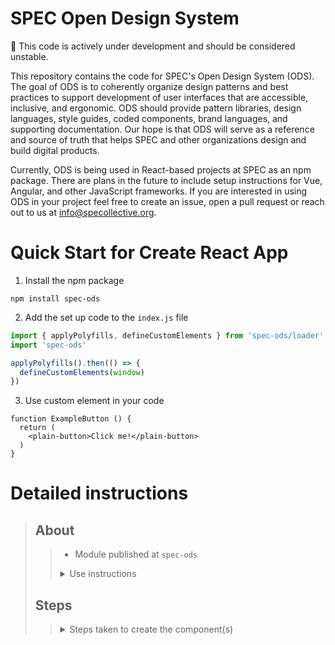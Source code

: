 # SPEC Open Design System

🚧 This code is actively under development and should be considered unstable.

This repository contains the code for SPEC's Open Design System (ODS). The goal of ODS is to coherently organize design patterns and best practices to support development of user interfaces that are accessible, inclusive, and ergonomic. ODS should provide pattern libraries, design languages, style guides, coded components, brand languages, and supporting documentation. Our hope is that ODS will serve as a reference and source of truth that helps SPEC and other organizations design and build digital products.

Currently, ODS is being used in React-based projects at SPEC as an npm package. There are plans in the future to include setup instructions for Vue, Angular, and other JavaScript frameworks. If you are interested in using ODS in your project feel free to create an issue, open a pull request or reach out to us at info@specollective.org.

# Quick Start for Create React App

1. Install the npm package
```
npm install spec-ods
```

2. Add the set up code to the `index.js` file

```JavaScript
import { applyPolyfills, defineCustomElements } from 'spec-ods/loader'
import 'spec-ods'

applyPolyfills().then(() => {
  defineCustomElements(window)
})
```

3. Use custom element in your code

```
function ExampleButton () {
  return (
    <plain-button>Click me!</plain-button>
  )
}
```
# Detailed instructions

> ## About
>> - Module published at `spec-ods`  
>> <details>
>>  <summary>Use instructions</summary>
>>
>>> 1. Run `npm install spec-ods --save` from the root of your project directory  
>>> <details>
>>>  <summary>2. Framework use</summary>
>>>
>>>> <details>
>>>>  <summary><b>React</b></summary>
>>>>
>>>>> <details>
>>>>>  <summary>1. Import Middleware into <code>index.js</code></summary>
>>>>>
>>>>>> ``` 
>>>>>> import React from 'react';
>>>>>> import ReactDOM from 'react-dom';
>>>>>> import './index.css';
>>>>>> import App from './App';
>>>>>> import reportWebVitals from './reportWebVitals';
>>>>>> 
>>>>>> import { applyPolyfills, defineCustomElements } from 'spec-ods/loader'
>>>>>> 
>>>>>> // ... //
>>>>>> 
>>>>>> reportWebVitals();
>>>>>> 
>>>>>> applyPolyfills().then(() => {
>>>>>>   defineCustomElements(window)
>>>>>> })
>>>>>> ``` 
>>>>> </details>
>>>>> <details>
>>>>>  <summary>2. Import the component into your React component</summary>
>>>>>
>>>>>> ``` 
>>>>>> import React from 'react';
>>>>>> import './App.css';
>>>>>> import 'spec-ods';
>>>>>> 
>>>>>> 
>>>>>> function App() {
>>>>>> 
>>>>>>   const array = [
>>>>>>     {
>>>>>>       label: 'Accordion 1',
>>>>>>       description: 'Lorem ipsum',
>>>>>>       color: '#439ECA',
>>>>>>       width: '300px'
>>>>>>     },
>>>>>>     {
>>>>>>       label: 'Accordion 2',
>>>>>>       description: 'Lorem ipsum',
>>>>>>       color: '#7EC74A',
>>>>>>       width: '300px'
>>>>>>     },
>>>>>>     {
>>>>>>       label: 'Accordion 3',
>>>>>>       description: 'Lorem ipsum',
>>>>>>       color: '#F8CD41',
>>>>>>       width: '300px'
>>>>>>     }
>>>>>>   ]
>>>>>>   return (
>>>>>>     <div className="App">
>>>>>>       {
>>>>>>         array.map((array) => {
>>>>>>           return (
>>>>>>             <accordion-button 
>>>>>>             label={array.label}
>>>>>>             description={array.description}
>>>>>>             color={array.color}
>>>>>>             width={array.width}>
>>>>>>             </accordion-button>
>>>>>>           )})
>>>>>>       }
>>>>>>     </div>
>>>>>>   );
>>>>>> }
>>>>>> 
>>>>>> export default App;
>>>>>> ``` 
> ## Steps
>> <details>
>>  <summary>Steps taken to create the component(s)</summary>
>>
>>> <details>
>>>  <summary>1. Create a project directory</summary>
>>>
>>>> 1.1- `mkdir spec-ods`  
>>>> 1.2- `cd spec-ods`
>>> </details>
>>> <details>
>>>  <summary>2. Initialize the stencil</summary>
>>>
>>>> 2.1- Run `npm init stencil`  
>>>> 2.2- Choose the `component` option  
>>>> 2.3- Name your project  
>>>> 2.4- Run `npm install`
>>> </details>
>>> <details>
>>>  <summary>3. Create a component.</summary>
>>>
>>>> <details>
>>>>  <summary>3.1- Create <code>component</code> directory</summary>
>>>>
>>>>> ``` 
>>>>> mkdir src/components/my-button
>>>>> ``` 
>>>> </details>
>>>> <details>
>>>>  <summary>3.2- Create and fill out file <code>component.tsx</code></summary>
>>>>
>>>>> <details>
>>>>>  <summary>3.2.1- Create <code>component.tsx</code></summary>
>>>>>
>>>>>> ``` 
>>>>>> touch src/components/my-button/my-button.tsx
>>>>>> ``` 
>>>>> </details>  
>>>>> <details>
>>>>>  <summary>3.2.2- <code>my-button.tsx</code></summary>
>>>>>
>>>>>> ``` 
>>>>>> import { Component, State, EventEmitter, Event, Prop, h } from '@stencil/core';
>>>>>> 
>>>>>> @Component({
>>>>>>   tag: 'my-accordion',
>>>>>>   styleUrl: 'my-accordion.scss',
>>>>>>   shadow: true
>>>>>> })
>>>>>> 
>>>>>> export class MyComponent {
>>>>>> 
>>>>>>   @State() toggle: boolean = false;
>>>>>> 
>>>>>>   @Event() onToggle: EventEmitter;
>>>>>> 
>>>>>>   @Prop() label: string;
>>>>>> 
>>>>>>   @Prop() description: string;
>>>>>> 
>>>>>>   @Prop() width: string;
>>>>>> 
>>>>>>   @Prop() color: string;
>>>>>> 
>>>>>>   toggleComponent() {
>>>>>>     this.toggle = !this.toggle;
>>>>>>     this.onToggle.emit({ visible: this.toggle });
>>>>>>   }
>>>>>> 
>>>>>>   render() {
>>>>>> 
>>>>>>     return (
>>>>>>       <div>
>>>>>>       <button class="accordion"
>>>>>>       style={{
>>>>>>         width: this.width,
>>>>>>         backgroundColor: this.color,
>>>>>>       }}
>>>>>>       onClick={() => this.toggleComponent()}>
>>>>>>       {this.label}
>>>>>>       {this.toggle ? <span>&#9650;</span> : <span>&#9660;</span>}
>>>>>>       </button>
>>>>>>       <div class={`content-box ${this.toggle ? 'open' : 'close'}`}
>>>>>>       style={{width: this.width}}>
>>>>>>       <p>{this.description}</p>
>>>>>>       </div>
>>>>>>       </div>
>>>>>>     )
>>>>>>   }
>>>>>> }
>>>>>> ``` 
>>>>> </details>
>>>> </details>
>>>> <details>
>>>>  <summary>3.3- Create a <code>component.scss</code> file</summary>
>>>>
>>>>> <details>
>>>>>  <summary>3.3.1- Create <code>component.scss</code></summary>
>>>>>
>>>>>> ``` 
>>>>>> touch src/components/my-accordion/my-accordion.scss
>>>>>> ``` 
>>>>> </details> 
>>>>> <details>
>>>>>  <summary>3.3.2- Fill out <code>component.scss</code> file</summary>
>>>>>
>>>>>> ``` 
>>>>>> * {
>>>>>>     font-family: 'Lato', sans-serif;
>>>>>> }
>>>>>> 
>>>>>> .container {
>>>>>>     display: flex;
>>>>>>     flex-direction: column;
>>>>>>     justify-content: center;
>>>>>>     align-items: center
>>>>>> }
>>>>>> 
>>>>>> .accordion {
>>>>>>     cursor: pointer;
>>>>>>     padding: 18px;
>>>>>>     text-align: left;
>>>>>>     border-radius: 20px;
>>>>>>     font-size: 1.2rem;
>>>>>>     font-weight: bold;
>>>>>>     outline: 0;
>>>>>>     span {
>>>>>>         float: right;
>>>>>>     }
>>>>>> }
>>>>>>  
>>>>>>  .open {
>>>>>>     display: block;
>>>>>>     height: auto;
>>>>>>     border-radius: 20px;
>>>>>>     border: 0.5px solid rgb(199, 197, 197);
>>>>>>     width: 200px;
>>>>>>  }
>>>>>> 
>>>>>>  p {
>>>>>>     padding: 18px;
>>>>>>  }
>>>>>> 
>>>>>>  .close {
>>>>>>     display: none;
>>>>>>  }
>>>>>> ``` 
>>>>> </details>
>>>> </details>
>>>> <details>
>>>>  <summary>3.4- Insert the <code>component</code> into the <code>body</code> <code>index.html</code></summary>
>>>>
>>>>> ``` 
>>>>> <body>
>>>>>   <my-accordion width='100%' 
>>>>>                 label='Bacon Ipsum'
>>>>>                 color='pink'
>>>>>                 description="Bacon ipsum dolor amet pork chop sausage turkey spare ribs ham hock cupim pork loin capicola bacon ham filet mignon prosciutto boudin turducken. Shank corned beef burgdoggen jowl ribeye. Ham pork pastrami rump meatball buffalo venison andouille picanha fatback pork loin. Venison doner porchetta, chicken leberkas fatback burgdoggen ham andouille landjaeger alcatra. Pork belly pork jerky prosciutto leberkas tail salami tongue frankfurter turducken short loin flank."></my-accordion>
>>>>>   <my-accordion width='100%'
>>>>>                 label='Cat Ipsum'
>>>>>                 color='aquamarine'
>>>>>                 description="Human give me attention meow i want to go outside let me go outside nevermind inside is better but cats are cute flex claws on the human's belly and purr like a lawnmower find something else more interesting, yet lick sellotape lick butt and make a weird face. The cat was chasing the mouse lick the plastic bag for furrier and even more furrier hairball but scratch at door to be let outside, get let out then scratch at door immmediately after to be let back in. "></my-accordion>
>>>>>   <my-accordion width='100%'
>>>>>                 color='#eee'
>>>>>                 description="I feel empty."></my-accordion>
>>>>> </body>
>>>>> ``` 
>>>> </details>
>>>> <details>
>>>>  <summary>3.5- Run <code>npm start</code></summary>
>>>>
>>>>> ``` 
>>>>> npm start
>>>>> ``` 
>>>> </details>
>>>> <details>
>>>>  <summary>3.6- Publish your package</summary>
>>>>
>>>>> <details>
>>>>>  <summary>3.6.1- Build your component</summary>
>>>>>
>>>>>> ``` 
>>>>>> npm run build
>>>>>> ``` 
>>>>> </details>
>>>>> <details>
>>>>>  <summary>3.6.2- Publish your compnent</summary>
>>>>>
>>>>>> ``` 
>>>>>> npm publish
>>>>>> ``` 
>>>>> </details>
>>>> </details>
>>> </details>
